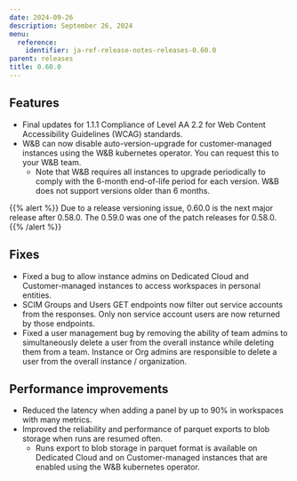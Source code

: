 ```yaml
---
date: 2024-09-26
description: September 26, 2024
menu:
  reference:
    identifier: ja-ref-release-notes-releases-0.60.0
parent: releases
title: 0.60.0
---
```


## Features

* Final updates for 1.1.1 Compliance of Level AA 2.2 for Web Content Accessibility Guidelines (WCAG) standards.
* W&B can now disable auto-version-upgrade for customer-managed instances using the W&B kubernetes operator. You can request this to your W&B team.
    * Note that W&B requires all instances to upgrade periodically to comply with the 6-month end-of-life period for each version. W&B does not support versions older than 6 months.

<!--more-->

{{% alert %}}
Due to a release versioning issue, 0.60.0 is the next major release after 0.58.0. The 0.59.0 was one of the patch releases for 0.58.0.
{{% /alert %}}

## Fixes

* Fixed a bug to allow instance admins on Dedicated Cloud and Customer-managed instances to access workspaces in personal entities.
* SCIM Groups and Users GET endpoints now filter out service accounts from the responses. Only non service account users are now returned by those endpoints.
* Fixed a user management bug by removing the ability of team admins to simultaneously delete a user from the overall instance while deleting them from a team. Instance or Org admins are responsible to delete a user from the overall instance / organization.

## Performance improvements

* Reduced the latency when adding a panel by up to 90% in workspaces with many metrics.
* Improved the reliability and performance of parquet exports to blob storage when runs are resumed often. 
    * Runs export to blob storage in parquet format is available on Dedicated Cloud and on Customer-managed instances that are enabled using the W&B kubernetes operator.